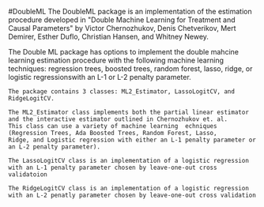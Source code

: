 #DoubleML
The DoubleML package is an implementation of the estimation procedure developed in "Double Machine 
Learning for Treatment and Causal Parameters" by Victor Chernozhukov, Denis Chetverikov, Mert Demirer,
Esther Duflo, Christian Hansen, and Whitney Newey. 

The Double ML package has options to implement the double mahcine learning estimation procedure with
the following machine learning techniques: regression trees, boosted trees, random forest, lasso,
ridge, or logistic regressionswith an L-1 or L-2 penalty parameter.

	The package contains 3 classes: ML2_Estimator, LassoLogitCV, and RidgeLogitCV.

	The ML2_Estimator class implements both the partial linear estimator and the interactive estimator outlined in Chernozhukov et. al.
	This class can use a variety of machine learning  echniques (Regression Trees, Ada Boosted Trees, Random Forest, Lasso,
	Ridge, and Logistic regression with either an L-1 penalty parameter or an L-2 penalty parameter).

	The LassoLogitCV class is an implementation of a logistic regression with an L-1 penalty parameter chosen by leave-one-out cross validatoion

	The RidgeLogitCV class is an implementation of a logistic regression with an L-2 penatly parameter chosen by leave-one-out cross validation
